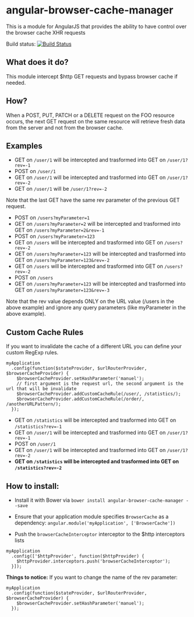 angular-browser-cache-manager
=============================

This is a module for AngularJS that provides the ability to have control over the browser cache XHR requests

Build status: [![Build Status](https://travis-ci.org/ClouDesire/angular-browser-cache-manager.svg?branch=master)](https://travis-ci.org/ClouDesire/angular-browser-cache-manager)


What does it do?
---------------

This module intercept $http GET requests and bypass browser cache if needed.

How?
---------------

When a POST, PUT, PATCH or a DELETE request on the FOO resource occurs, the next GET request on the same resource will retrieve fresh data from the server and not from the browser cache.

Examples
---------------

- GET on `/user/1` will be intercepted and trasformed into GET on `/user/1?rev=-1`
- POST on `/user/1`
- GET on `/user/1` will be intercepted and trasformed into GET on `/user/1?rev=-2`
- GET on `/user/1` will be `/user/1?rev=-2`

Note that the last GET have the same rev parameter of the previous GET request.

- POST on `/users?myParameter=1`
- GET on `/users?myParameter=2` will be intercepted and trasformed into GET on `/users?myParameter=2&rev=-1`
- POST on `/users?myParameter=123`
- GET on `/users` will be intercepted and trasformed into GET on `/users?rev=-2`
- GET on `/users?myParameter=123` will be intercepted and trasformed into GET on `/users?myParameter=123&rev=-2`
- GET on `/users` will be intercepted and trasformed into GET on `/users?rev=-2`
- POST on `/users`
- GET on `/users?myParameter=123` will be intercepted and trasformed into GET on `/users?myParameter=123&rev=-3`

Note that the rev value depends ONLY on the URL value (/users in the above example) and ignore any query parameters (like myParameter in the above example).



Custom Cache Rules
---------------
If you want to invalidate the cache of a different URL you can define your custom RegExp rules.


```
myApplication
  .config(function($stateProvider, $urlRouterProvider, $browserCacheProvider) {
    $browserCacheProvider.setHashParameter('manuel');
    // first argument is the request url, the second argument is the url that will be invalidate
    $browserCacheProvider.addCustomCacheRule(/user/, /statistics/);
    $browserCacheProvider.addCustomCacheRule(/order/, /anotherURLPattern/);
  });
```

- GET on `/statistics` will be intercepted and trasformed into GET on `/statistics?rev=-1`
- GET on `/user/1` will be intercepted and trasformed into GET on `/user/1?rev=-1`
- POST on `/user/1`
- GET on `/user/1` will be intercepted and trasformed into GET on `/user/1?rev=-2`
- **GET on `/statistics` will be intercepted and trasformed into GET on `/statistics?rev=-2`**



How to install:
---------------

 * Install it with Bower via `bower install angular-browser-cache-manager --save`

 * Ensure that your application module specifies `BrowserCache` as a dependency: `angular.module('myApplication', ['BrowserCache'])`

 * Push the `browserCacheInterceptor` interceptor to the $http interceptors lists

```
myApplication
  .config(['$httpProvider', function($httpProvider) {
    $httpProvider.interceptors.push('browserCacheInterceptor');
  }]);
```


**Things to notice:**
If you want to change the name of the rev parameter:

```
myApplication
  .config(function($stateProvider, $urlRouterProvider, $browserCacheProvider) {
    $browserCacheProvider.setHashParameter('manuel');
  });
```
